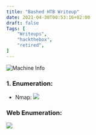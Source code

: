 ```yaml
---
title: "Bashed HTB Writeup"
date: 2021-04-30T00:53:16+02:00
draft: false
Tags: [
    "Writeups",
    "hackthebox",
    "retired",
]
---
```

![Machine Info](/images/bashed/1.png)

### 1. Enumeration:
* Nmap:
![](/images/bashed/2.png)

### Web Enumeration:

![](/images/bashed/3.png)